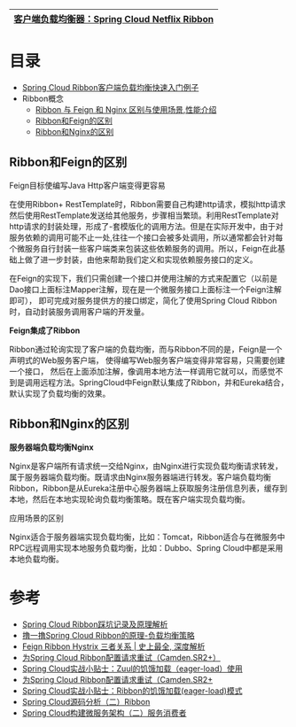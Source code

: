 
 [客户端负载均衡器：Spring Cloud Netflix Ribbon](https://weread.qq.com/web/reader/c9932ea07163ff6ac993e0dk19c3222022419ca14e7eef7)|
 ---|

# 目录
* [Spring Cloud Ribbon客户端负载均衡快速入门例子](https://mrbird.cc/Spring-Cloud-Ribbon-LoadBalance.html)
* Ribbon概念
  * [Ribbon 与 Feign 和 Nginx 区别与使用场景,性能介绍](https://blog.csdn.net/lchq1995/article/details/83340753)
  * [Ribbon和Feign的区别](#Ribbon和Feign的区别)
  * [Ribbon和Nginx的区别](#Ribbon和Nginx的区别)


## Ribbon和Feign的区别

Feign目标使编写Java Http客户端变得更容易

在使用Ribbon+ RestTemplate时，Ribbon需要自己构建http请求，模拟http请求然后使用RestTemplate发送给其他服务，步骤相当繁琐。利用RestTemplate对http请求的封装处理，形成了-套模版化的调用方法。但是在实际开发中，由于对服务依赖的调用可能不止一处,往往一个接口会被多处调用，所以通常都会针对每个微服务自行封装一些客户端类来包装这些依赖服务的调用。所以，Feign在此基础上做了进一步封装，由他来帮助我们定义和实现依赖服务接口的定义。

在Feign的实现下，我们只需创建一个接口并使用注解的方式来配置它（以前是Dao接口上面标注Mapper注解，现在是一个微服务接口上面标注一个Feign注解即可）， 即可完成对服务提供方的接口绑定，简化了使用Spring Cloud Ribbon时，自动封装服务调用客户端的开发量。

**Feign集成了Ribbon**

Ribbon通过轮询实现了客户端的负载均衡，而与Ribbon不同的是，Feign是一个声明式的Web服务客户端， 使得编写Web服务客户端变得非常容易，只需要创建一个接口， 然后在上面添加注解，像调用本地方法一样调用它就可以，而感觉不到是调用远程方法。SpringCloud中Feign默认集成了Ribbon，并和Eureka结合，默认实现了负载均衡的效果。


## Ribbon和Nginx的区别

**服务器端负载均衡Nginx**

Nginx是客户端所有请求统一交给Nginx，由Nginx进行实现负载均衡请求转发，属于服务器端负载均衡。既请求由Nginx服务器端进行转发。客户端负载均衡Ribbon，Ribbon是从Eureka注册中心服务器端上获取服务注册信息列表，缓存到本地，然后在本地实现轮询负载均衡策略。既在客户端实现负载均衡。

应用场景的区别

Nginx适合于服务器端实现负载均衡，比如：Tomcat，Ribbon适合与在微服务中RPC远程调用实现本地服务负载均衡，比如：Dubbo、Spring Cloud中都是采用本地负载均衡。


# 参考
* [Spring Cloud Ribbon踩坑记录及原理解析](https://github.com/aCoder2013/blog/issues/29)
* [撸一撸Spring Cloud Ribbon的原理-负载均衡策略](https://www.cnblogs.com/kongxianghai/p/8477781.html)
* [Feign Ribbon Hystrix 三者关系 | 史上最全, 深度解析](https://www.cnblogs.com/crazymakercircle/p/11664812.html)
* [为Spring Cloud Ribbon配置请求重试（Camden.SR2+）](http://blog.didispace.com/spring-cloud-ribbon-failed-retry/)
* [Spring Cloud实战小贴士：Zuul的饥饿加载（eager-load）使用](http://blog.didispace.com/spring-cloud-tips-zuul-eager/)
* [为Spring Cloud Ribbon配置请求重试（Camden.SR2+](http://blog.didispace.com/spring-cloud-ribbon-failed-retry/)
* [Spring Cloud实战小贴士：Ribbon的饥饿加载(eager-load)模式](http://blog.didispace.com/spring-cloud-tips-ribbon-eager/)
* [Spring Cloud源码分析（二）Ribbon](http://blog.didispace.com/springcloud-sourcecode-ribbon/)
* [Spring Cloud构建微服务架构（二）服务消费者](http://blog.didispace.com/springcloud2/)

